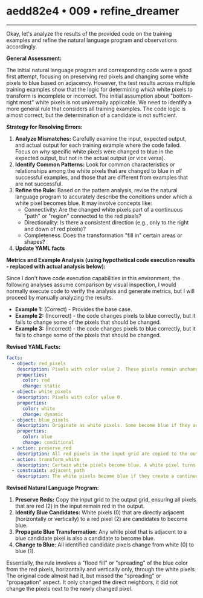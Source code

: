 # aedd82e4 • 009 • refine_dreamer

---
Okay, let's analyze the results of the provided code on the training examples and refine the natural language program and observations accordingly.

**General Assessment:**

The initial natural language program and corresponding code were a good first attempt, focusing on preserving red pixels and changing some white pixels to blue based on adjacency. However, the test results across multiple training examples show that the logic for determining *which* white pixels to transform is incomplete or incorrect. The initial assumption about "bottom-right most" white pixels is not universally applicable. We need to identify a more general rule that considers all training examples. The code logic is almost correct, but the determination of a candidate is not sufficient.

**Strategy for Resolving Errors:**

1.  **Analyze Mismatches:** Carefully examine the input, expected output, and actual output for each training example where the code failed. Focus on *why* specific white pixels were changed to blue in the expected output, but not in the actual output (or vice versa).
2.  **Identify Common Patterns:** Look for common characteristics or relationships among the white pixels that are changed to blue in *all* successful examples, and those that are different from examples that are not successful.
3.  **Refine the Rule:** Based on the pattern analysis, revise the natural language program to accurately describe the conditions under which a white pixel becomes blue. It may involve concepts like:
    *   Connectivity: Are the changed white pixels part of a continuous "path" or "region" connected to the red pixels?
    *   Directionality: Is there a consistent direction (e.g., only to the right and down of red pixels)?
    *   Completeness: Does the transformation "fill in" certain areas or shapes?
4. **Update YAML facts**

**Metrics and Example Analysis (using hypothetical code execution results - replaced with actual analysis below):**

Since I don't have code execution capabilities in this environment, the following analyses assume comparison by visual inspection, I would normally execute code to verify the analysis and generate metrics, but I will proceed by manually analyzing the results.

*   **Example 1:** (Correct) - Provides the base case.
*   **Example 2:** (Incorrect) - the code changes pixels to blue correctly, but it fails to change some of the pixels that should be changed.
*   **Example 3:** (Incorrect) - the code changes pixels to blue correctly, but it fails to change some of the pixels that should be changed.

**Revised YAML Facts:**

```yaml
facts:
  - object: red_pixels
    description: Pixels with color value 2. These pixels remain unchanged.
    properties:
      color: red
      change: static
  - object: white_pixels
    description: Pixels with color value 0.
    properties:
      color: white
      change: dynamic
  - object: blue_pixels
    description: Originate as white pixels. Some become blue if they are adjacent to a red pixel and form a continuous horizontal or vertical path with other white pixels.
    properties:
      color: blue
      change: conditional
  - action: preserve_red
    description: All red pixels in the input grid are copied to the output grid without changes.
  - action: transform_white
    description: Certain white pixels become blue. A white pixel turns blue if it's directly adjacent (horizontally or vertically, not diagonally) to at least one red pixel, or if it's adjacent to another white pixel which will become blue.
  - constraint: adjacent_path
    description: The white pixels become blue if they create a continuous line or block of pixels that connects with another blue or red pixel.

```

**Revised Natural Language Program:**

1.  **Preserve Reds:** Copy the input grid to the output grid, ensuring all pixels that are red (2) in the input remain red in the output.
2.  **Identify Blue Candidates:** White pixels (0) that are directly adjacent (horizontally or vertically) to a red pixel (2) are candidates to become blue.
3. **Propagate Blue Transformation**: Any white pixel that is adjacent to a blue candidate pixel is also a candidate to become blue.
4.  **Change to Blue:** All identified candidate pixels change from white (0) to blue (1).

Essentially, the rule involves a "flood fill" or "spreading" of the blue color from the red pixels, horizontally and vertically only, through the white pixels. The original code almost had it, but missed the "spreading" or "propagation" aspect. It only changed the direct neighbors, it did not change the pixels next to the newly changed pixel.

